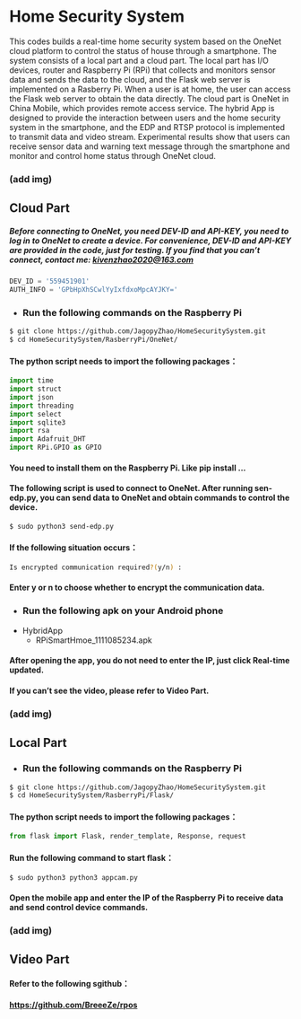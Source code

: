 # Home Security System
This codes builds a real-time home security system based on the OneNet cloud platform to control the status of house through a smartphone. The system consists of a local part and a cloud part. The local part has I/O devices, router and Raspberry Pi (RPi) that collects and monitors sensor data and sends the data to the cloud, and the Flask web server is implemented on a Rasberry Pi. When a user is at home, the user can access the Flask web server to obtain the data directly. The cloud part is OneNet in China Mobile, which provides remote access service. The hybrid App is designed to provide the interaction between users and the home security system in the smartphone, and the EDP and RTSP protocol is implemented to transmit data and video stream. Experimental results show that users can receive sensor data and warning text message through the smartphone and monitor and control home status through OneNet cloud.

### (add img)

## Cloud Part
##### Before connecting to OneNet, you need DEV-ID and API-KEY, you need to log in to OneNet to create a device. For convenience, DEV-ID and API-KEY are provided in the code, just for testing. If you find that you can’t connect, contact me: kivenzhao2020@163.com

```python
DEV_ID = '559451901'
AUTH_INFO = 'GPbHpXhSCwlYyIxfdxoMpcAYJKY=' 
```

 * ### Run the following commands on the Raspberry Pi
```Bash
$ git clone https://github.com/JagopyZhao/HomeSecuritySystem.git
$ cd HomeSecuritySystem/RasberryPi/OneNet/
```
#### The python script needs to import the following packages：
```python
import time
import struct
import json
import threading
import select
import sqlite3
import rsa
import Adafruit_DHT
import RPi.GPIO as GPIO 
```
#### You need to install them on the Raspberry Pi. Like pip install ...

#### The following script is used to connect to OneNet. After running sen-edp.py, you can send data to OneNet and obtain commands to control the device.
```Bash
$ sudo python3 send-edp.py
```
#### If the following situation occurs：
```Bash
Is encrypted communication required?(y/n) :
```
#### Enter y or n to choose whether to encrypt the communication data.

 * ### Run the following apk on your Android phone
 * HybridApp
     * RPiSmartHmoe_1111085234.apk
     
#### After opening the app, you do not need to enter the IP, just click Real-time updated.     
#### If you can’t see the video, please refer to Video Part.
     
### (add img)

## Local Part
 * ### Run the following commands on the Raspberry Pi
```Bash
$ git clone https://github.com/JagopyZhao/HomeSecuritySystem.git
$ cd HomeSecuritySystem/RasberryPi/Flask/
```

#### The python script needs to import the following packages：
```python
from flask import Flask, render_template, Response, request
```
#### Run the following command to start flask：
```Bash
$ sudo python3 python3 appcam.py
```
#### Open the mobile app and enter the IP of the Raspberry Pi to receive data and send control device commands.

### (add img)

## Video Part 
#### Refer to the following sgithub：
#### https://github.com/BreeeZe/rpos


